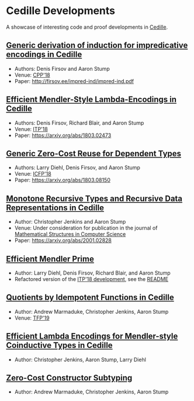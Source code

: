 # Cedille Developments
A showcase of interesting code and proof developments in [Cedille](https://github.com/cedille/cedille).

## [Generic derivation of induction for impredicative encodings in Cedille](impred-ind)
* Authors: Denis Firsov and Aaron Stump
* Venue: [CPP'18](https://popl18.sigplan.org/track/CPP-2018)
* Paper: http://firsov.ee/impred-ind/impred-ind.pdf

## [Efficient Mendler-Style Lambda-Encodings in Cedille](efficient-mendler)
* Authors: Denis Firsov, Richard Blair, and Aaron Stump
* Venue: [ITP'18](https://itp2018.inria.fr/)
* Paper: https://arxiv.org/abs/1803.02473

## [Generic Zero-Cost Reuse for Dependent Types](generic-reuse)
* Authors: Larry Diehl, Denis Firsov, and Aaron Stump
* Venue: [ICFP'18](https://conf.researchr.org/home/icfp-2018)
* Paper: https://arxiv.org/abs/1803.08150

## [Monotone Recursive Types and Recursive Data Representations in Cedille](recursive-representation-of-data)
* Author: Christopher Jenkins and Aaron Stump
* Venue: Under consideration for publication in the journal of [Mathematical Structures in Computer Science](https://www.cambridge.org/core/journals/mathematical-structures-in-computer-science)
* Paper: https://arxiv.org/abs/2001.02828

## [Efficient Mendler Prime](efficient-mendler-prime)
* Author: Larry Diehl, Denis Firsov, Richard Blair, and Aaron Stump
* Refactored version of the [ITP'18 development](efficient-mendler),
  see the [README](efficient-mendler-prime/README.md)

## [Quotients by Idempotent Functions in Cedille](idem-quotients)
* Author: Andrew Marmaduke, Christopher Jenkins, Aaron Stump
* Venue: [TFP'19](https://www.tfp2019.org/)

## [Efficient Lambda Encodings for Mendler-style Coinductive Types in Cedille](efficient-mendler-codata)
 * Author: Christopher Jenkins, Aaron Stump, Larry Diehl

## [Zero-Cost Constructor Subtyping](constructor-subtyping)
* Author: Andrew Marmaduke, Christopher Jenkins, Aaron Stump
